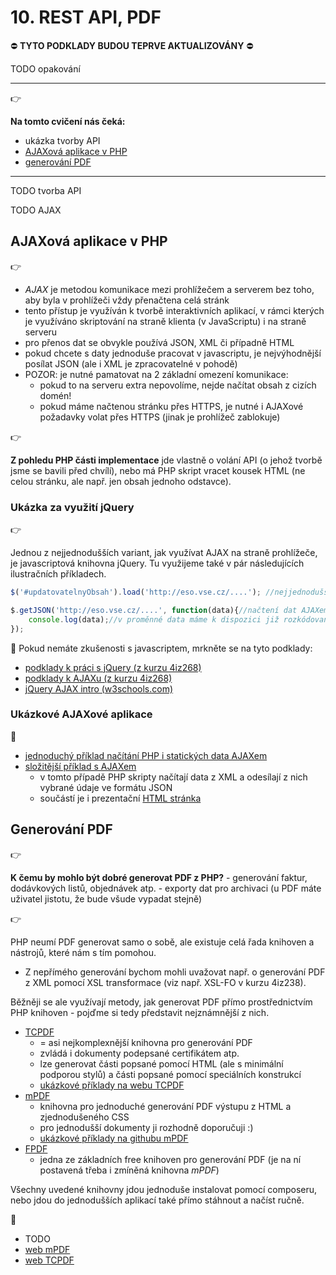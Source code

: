 # 10. REST API, PDF

:no_entry: **TYTO PODKLADY BUDOU TEPRVE AKTUALIZOVÁNY** :no_entry:

TODO opakování

---

:point_right:

**Na tomto cvičení nás čeká:**
- ukázka tvorby API
- [AJAXová aplikace v PHP]()
- [generování PDF](#generov%C3%A1n%C3%AD-pdf)

---

TODO tvorba API

TODO AJAX


## AJAXová aplikace v PHP
:point_right:

- *AJAX* je metodou komunikace mezi prohlížečem a serverem bez toho, aby byla v prohlížeči vždy přenačtena celá stránk
- tento přístup je využíván k tvorbě interaktivních aplikací, v rámci kterých je využíváno skriptování na straně klienta (v JavaScriptu) i na straně serveru
- pro přenos dat se obvykle používá JSON, XML či případně HTML
- pokud chcete s daty jednoduše pracovat v javascriptu, je nejvýhodnější posílat JSON (ale i XML je zpracovatelné v pohodě)
- POZOR: je nutné pamatovat na 2 základní omezení komunikace:
    - pokud to na serveru extra nepovolíme, nejde načítat obsah z cizích domén!
    - pokud máme načtenou stránku přes HTTPS, je nutné i AJAXové požadavky volat přes HTTPS (jinak je prohlížeč zablokuje) 

:point_right:

**Z pohledu PHP části implementace** jde vlastně o volání API (o jehož tvorbě jsme se bavili před chvílí), nebo má PHP skript vracet kousek HTML (ne celou stránku, ale např. jen obsah jednoho odstavce).  

### Ukázka za využití jQuery
:point_right:

Jednou z nejjednodušších variant, jak využívat AJAX na straně prohlížeče, je javascriptová knihovna jQuery. Tu využijeme také v pár následujících ilustračních příkladech.  

```javascript
$('#updatovatelnyObsah').load('http://eso.vse.cz/....'); //nejjednodušší možný AJAXový požadavek, načte obsah ze serveru a vloží o do vybraného HTML elementu

$.getJSON('http://eso.vse.cz/....', function(data){//načtení dat AJAXem s předpokladem dat ve formátu JSON    
    console.log(data);//v proměnné data máme k dispozici již rozkódovaná JSON data, která jsme získali ze serveru
});
```

:blue_book:
Pokud nemáte zkušenosti s javascriptem, mrkněte se na tyto podklady:
- [podklady k práci s jQuery (z kurzu 4iz268)](https://github.com/4iz268/cviceni/tree/master/09-dom-jquery)
- [podklady k AJAXu (z kurzu 4iz268)](https://github.com/4iz268/cviceni/tree/master/11-ajax)
- [jQuery AJAX intro (w3schools.com)](http://www.w3schools.com/jquery/jquery_ajax_intro.asp)

### Ukázkové AJAXové aplikace
:blue_book:
- [jednoduchý příklad načítání PHP i statických data AJAXem](./10-ajax-simple)
- [složitější příklad s AJAXem](./10-ajax-complex)
    - v tomto případě PHP skripty načítají data z XML a odesílají z nich vybrané údaje ve formátu JSON
    - součástí je i prezentační [HTML stránka](./10-ajax-complex/index.html)

## Generování PDF
:point_right:

**K čemu by mohlo být dobré generovat PDF z PHP?**
    - generování faktur, dodávkových listů, objednávek atp.
    - exporty dat pro archivaci (u PDF máte uživatel jistotu, že bude všude vypadat stejně)
    
:point_right:

PHP neumí PDF generovat samo o sobě, ale existuje celá řada knihoven a nástrojů, které nám s tím pomohou.
- Z nepřímého generování bychom mohli uvažovat např. o generování PDF z XML pomocí XSL transformace (viz např. XSL-FO v kurzu 4iz238).

Běžněji se ale využívají metody, jak generovat PDF přímo prostřednictvím PHP knihoven - pojďme si tedy představit nejznámnější z nich.
- [TCPDF](http://www.tcpdf.org/)
    - = asi nejkomplexnější knihovna pro generování PDF
    - zvládá i dokumenty podepsané certifikátem atp.
    - lze generovat části popsané pomocí HTML (ale s minimální podporou stylů) a části popsané pomocí speciálních konstrukcí
    - [ukázkové příklady na webu TCPDF](https://tcpdf.org/examples/)  
- [mPDF](http://mpdf.github.io/)
    - knihovna pro jednoduché generování PDF výstupu z HTML a zjednodušeného CSS
    - pro jednodušší dokumenty ji rozhodně doporučuji :)
    - [ukázkové příklady na githubu mPDF](https://github.com/mpdf/mpdf-examples/tree/master)
- [FPDF](http://www.fpdf.org/)
    - jedna ze základních free knihoven pro generování PDF (je na ní postavená třeba i zmíněná knihovna *mPDF*)     

Všechny uvedené knihovny jdou jednoduše instalovat pomocí composeru, nebo jdou do jednodušších aplikací také přímo stáhnout a načíst ručně.

:blue_book:
- TODO
- [web mPDF](http://mpdf.github.io/)
- [web TCPDF](http://www.tcpdf.org/) 